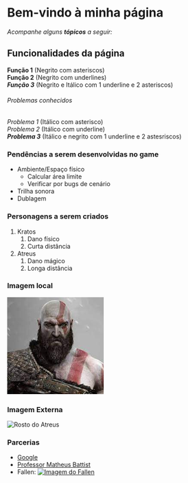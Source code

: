 # Bem-vindo à minha página

_Acompanhe alguns **tópicos** a seguir:_

## Funcionalidades da página

**Função 1** (Negrito com asteriscos)<br> 
__Função 2__ (Negrito com underlines) <br>
_**Função 3**_ (Negrito e Itálico com  1 underline e 2 asteriscos)

###### Problemas conhecidos

*Problema 1* (Itálico com asterisco) <br>
_Problema 2_ (Itálico com underline) <br>
_**Problema 3**_ (Itálico e negrito com 1 underline e 2 astesriscos)

### Pendências a serem desenvolvidas no game

* Ambiente/Espaço físico
    * Calcular área limite
    * Verificar por bugs de cenário
* Trilha sonora
* Dublagem

### Personagens a serem criados

1. Kratos
    1. Dano físico
    2. Curta distância
2. Atreus
    1. Dano mágico
    2. Longa distância

### Imagem local

![Rosto do Kratos](./imgs/Kratos.jpg)

### Imagem Externa

![Rosto do Atreus](https://static.wikia.nocookie.net/godofwar/images/b/be/Atreus.png/revision/latest?cb=20180510140038&path-prefix=pt-br)

### Parcerias 

* [Google](https://www.google.com)
* [Professor Matheus Battist](https://www.github.com/matheusbattisti)
* Fallen: [![Imagem do Fallen](https://forbes.com.br/wp-content/uploads/2019/01/fallen-768x509.jpg)](https://www.youtube.com/fallenINSIDER)